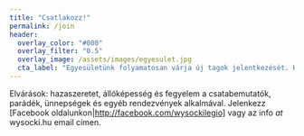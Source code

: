 ```yaml
---
title: "Csatlakozz!"
permalink: /join
header:
  overlay_color: "#000"
  overlay_filter: "0.5"
  overlay_image: /assets/images/egyesulet.jpg
  cta_label: "Egyesületünk folyamatosan várja új tagok jelentkezését. Középiskolások számára önkéntes szolgálatot is tudunk igazolni."
---
```



Elvárások: hazaszeretet, állóképesség és fegyelem a csatabemutatók, parádék, ünnepségek és egyéb
rendezvények alkalmával. Jelenkezz [Facebook oldalunkon|http://facebook.com/wysockilegio] vagy az info _at_ wysocki.hu email címen.
